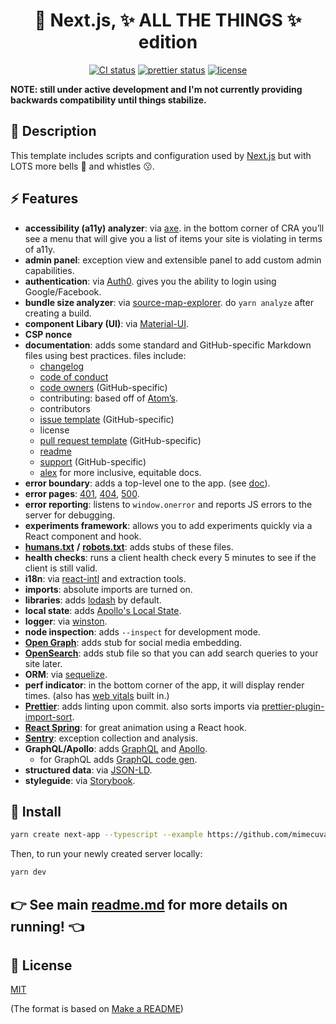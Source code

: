 <h1 align="center">
  🔮 Next.js, ✨ ALL THE THINGS ✨ edition
</h1>

<p align="center">
  <a href="https://dev.azure.com/mimecuvalo/all-the-things/_build/latest?definitionId=1&branchName=main"><img src="https://dev.azure.com/mimecuvalo/all-the-things/_apis/build/status/mimecuvalo.all-the-things?branchName=main" alt="CI status" /></a>
  <a href="https://github.com/prettier/prettier"><img src="https://img.shields.io/badge/code_style-prettier-ff69b4.svg" alt="prettier status" /></a>
  <a href="https://github.com/mimecuvalo/all-the-things/docs/license.md"><img src="https://img.shields.io/badge/license-MIT-brightgreen.svg" alt="license" /></a>
</p>

<strong>NOTE: still under active development and I'm not currently providing backwards compatibility until things stabilize.</strong>

## 📯 Description

This template includes scripts and configuration used by [Next.js](https://nextjs.org/) but with LOTS more bells 🔔 and whistles 😗.

## ⚡ Features

- **accessibility (a11y) analyzer**: via [axe](https://www.google.com/search?q=axe-core&oq=axe-core&aqs=chrome..69i57.1485j0j7&sourceid=chrome&ie=UTF-8). in the bottom corner of CRA you’ll see a menu that will give you a list of items your site is violating in terms of a11y.
- **admin panel**: exception view and extensible panel to add custom admin capabilities.
- **authentication**: via [Auth0](https://auth0.com/). gives you the ability to login using Google/Facebook.
- **bundle size analyzer**: via [source-map-explorer](https://www.npmjs.com/package/source-map-explorer). do `yarn analyze` after creating a build.
- **component Libary (UI)**: via [Material-UI](https://mui.com/).
- **CSP nonce**
- **documentation**: adds some standard and GitHub-specific Markdown files using best practices. files include:
  - [changelog](https://keepachangelog.com)
  - [code of conduct](https://www.contributor-covenant.org)
  - [code owners](https://help.github.com/articles/about-code-owners/) (GitHub-specific)
  - contributing: based off of [Atom’s](https://github.com/atom/atom/blob/master/CONTRIBUTING.md).
  - contributors
  - [issue template](https://help.github.com/articles/about-issue-and-pull-request-templates/) (GitHub-specific)
  - license
  - [pull request template](https://help.github.com/articles/about-issue-and-pull-request-templates/) (GitHub-specific)
  - [readme](https://www.makeareadme.com/)
  - [support](https://help.github.com/articles/adding-support-resources-to-your-project/) (GitHub-specific)
  - [alex](https://alexjs.com/) for more inclusive, equitable docs.
- **error boundary**: adds a top-level one to the app. (see [doc](https://reactjs.org/docs/error-boundaries.html)).
- **error pages**: [401](https://developer.mozilla.org/en-US/docs/Web/HTTP/Status/401), [404](https://developer.mozilla.org/en-US/docs/Web/HTTP/Status/404), [500](https://developer.mozilla.org/en-US/docs/Web/HTTP/Status/500).
- **error reporting**: listens to `window.onerror` and reports JS errors to the server for debugging.
- **experiments framework**: allows you to add experiments quickly via a React component and hook.
- [**humans.txt**](http://humanstxt.org/) **/** [**robots.txt**](http://www.robotstxt.org/): adds stubs of these files.
- **health checks**: runs a client health check every 5 minutes to see if the client is still valid.
- **i18n**: via [react-intl](https://github.com/yahoo/react-intl/wiki#getting-started) and extraction tools.
- **imports**: absolute imports are turned on.
- **libraries**: adds [lodash](https://lodash.com) by default.
- **local state**: adds [Apollo's Local State](https://www.apollographql.com/docs/react/data/local-state/).
- **logger**: via [winston](https://github.com/winstonjs/winston).
- **node inspection**: adds `--inspect` for development mode.
- [**Open Graph**](http://ogp.me/): adds stub for social media embedding.
- [**OpenSearch**](http://www.opensearch.org/Home): adds stub file so that you can add search queries to your site later.
- **ORM**: via [sequelize](http://docs.sequelizejs.com/).
- **perf indicator**: in the bottom corner of the app, it will display render times. (also has [web vitals](https://web.dev/vitals/) built in.)
- [**Prettier**](https://prettier.io): adds linting upon commit. also sorts imports via [prettier-plugin-import-sort](https://www.npmjs.com/package/prettier-plugin-import-sort).
- [**React Spring**](https://www.react-spring.io/): for great animation using a React hook.
- [**Sentry**](https://sentry.io/): exception collection and analysis.
- **GraphQL/Apollo**: adds [GraphQL](https://graphql.org) and [Apollo](https://apollographql.com).
  - for GraphQL adds [GraphQL code gen](https://www.graphql-code-generator.com/).
- **structured data**: via [JSON-LD](https://developers.google.com/search/docs/guides/intro-structured-data).
- **styleguide**: via [Storybook](https://storybook.js.org).

## 💾 Install

```sh
yarn create next-app --typescript --example https://github.com/mimecuvalo/all-the-things
```

Then, to run your newly created server locally:

```sh
yarn dev
```

## 👉 See main [readme.md](https://github.com/mimecuvalo/all-the-things/docs/readme.md) for more details on running! 👈

## 📜 License

[MIT](license.md)

(The format is based on [Make a README](https://www.makeareadme.com/))
